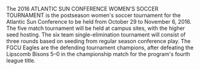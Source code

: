 The 2016 ATLANTIC SUN CONFERENCE WOMEN'S SOCCER TOURNAMENT is the postseason women's soccer tournament for the Atlantic Sun Conference to be held from October 29 to November 6, 2016. The five match tournament will be held at campus sites, with the higher seed hosting. The six team single-elimination tournament will consist of three rounds based on seeding from regular season conference play. The FGCU Eagles are the defending tournament champions, after defeating the Lipscomb Bisons 5–0 in the championship match for the program's fourth league title.
